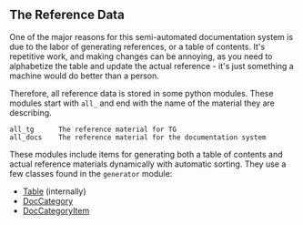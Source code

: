 ## The Reference Data

One of the major reasons for this semi-automated documentation
system is due to the labor of generating references, or
a table of contents. It's repetitive work, and making changes
can be annoying, as you need to alphabetize the table and
update the actual reference - it's just something a machine
would do better than a person.

Therefore, all reference data is stored in some python modules.
These modules start with `all_` and end with the name of the material
they are describing.

```
all_tg      The reference material for TG
all_docs    The reference material for the documentation system
```

These modules include items for generating both a table of contents
and actual reference materials dynamically with automatic sorting.
They use a few classes found in the `generator` module:

* [Table](#table) (internally)
* [DocCategory](#doccategory)
* [DocCategoryItem](#doccategoryitem)
